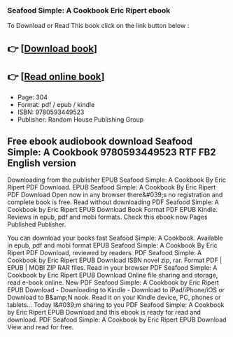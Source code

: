 ### Seafood Simple: A Cookbook Eric Ripert ebook

To Download or Read This book click on the link button below :

## 👉  [**[Download book](http://get-pdfs.com/download.php?group=book&from=github.com&id=684800&lnk=1065 "Download book")**]

## 👉  [**[Read online book](http://get-pdfs.com/download.php?group=book&from=github.com&id=684800&lnk=1065 "Read online book")**]


* Page: 304
* Format: pdf / epub / kindle
* ISBN: 9780593449523
* Publisher: Random House Publishing Group



## Free ebook audiobook download Seafood Simple: A Cookbook 9780593449523 RTF FB2 English version


Downloading from the publisher EPUB Seafood Simple: A Cookbook By Eric Ripert PDF Download. EPUB Seafood Simple: A Cookbook By Eric Ripert PDF Download Open now in any browser there&amp;#039;s no registration and complete book is free. Read without downloading PDF Seafood Simple: A Cookbook by Eric Ripert EPUB Download Book Format PDF EPUB Kindle. Reviews in epub, pdf and mobi formats. Check this ebook now Pages Published Publisher.

You can download your books fast Seafood Simple: A Cookbook. Available in epub, pdf and mobi format EPUB Seafood Simple: A Cookbook By Eric Ripert PDF Download, reviewed by readers. PDF Seafood Simple: A Cookbook by Eric Ripert EPUB Download ISBN novel zip, rar. Format PDF | EPUB | MOBI ZIP RAR files. Read in your browser PDF Seafood Simple: A Cookbook by Eric Ripert EPUB Download Online file sharing and storage, read e-book online. New PDF Seafood Simple: A Cookbook by Eric Ripert EPUB Download - Downloading to Kindle - Download to iPad/iPhone/iOS or Download to B&amp;amp;N nook. Read it on your Kindle device, PC, phones or tablets... Today I&amp;#039;m sharing to you PDF Seafood Simple: A Cookbook by Eric Ripert EPUB Download and this ebook is ready for read and download. PDF Seafood Simple: A Cookbook by Eric Ripert EPUB Download View and read for free.





